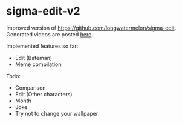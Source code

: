 # sigma-edit-v2

Improved version of https://github.com/longwatermelon/sigma-edit. Generated videos are posted [here](https://www.youtube.com/@BasedSigmaCentral).

Implemented features so far:
* Edit (Bateman)
* Meme compilation

Todo:
* Comparison
* Edit (Other characters)
* Month
* Joke
* Try not to change your wallpaper
